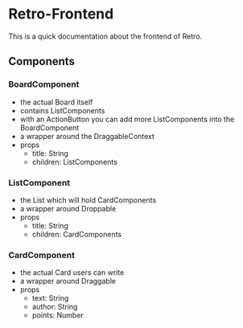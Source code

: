 # Retro-Frontend

This is a quick documentation about the frontend of Retro.

## Components

### BoardComponent

- the actual Board itself
- contains ListComponents
- with an ActionButton you can add more ListComponents into the BoardComponent
- a wrapper around the DraggableContext
- props
    - title: String
    - children: ListComponents

### ListComponent

- the List which will hold CardComponents
- a wrapper around Droppable
- props
    - title: String
    - children: CardComponents
    
### CardComponent

- the actual Card users can write
- a wrapper around Draggable
- props
    - text: String
    - author: String
    - points: Number